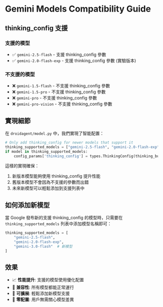 # Gemini Models Compatibility Guide

## thinking_config 支援

### 支援的模型
- ✅ `gemini-2.5-flash` - 支援 thinking_config 參數
- ✅ `gemini-2.0-flash-exp` - 支援 thinking_config 參數 (實驗版本)

### 不支援的模型
- ❌ `gemini-1.5-flash` - 不支援 thinking_config 參數
- ❌ `gemini-1.5-pro` - 不支援 thinking_config 參數
- ❌ `gemini-pro` - 不支援 thinking_config 參數
- ❌ `gemini-pro-vision` - 不支援 thinking_config 參數

## 實現細節

在 `droidagent/model.py` 中，我們實現了智能配置：

```python
# Only add thinking_config for newer models that support it
thinking_supported_models = ["gemini-2.5-flash", "gemini-2.0-flash-exp"]
if model in thinking_supported_models:
    config_params['thinking_config'] = types.ThinkingConfig(thinking_budget=0)
```

這樣的實現確保：
1. 新版本模型能夠使用 thinking_config 提升性能
2. 舊版本模型不會因為不支援的參數而出錯
3. 未來新模型可以輕鬆添加到支援列表中

## 如何添加新模型

當 Google 發布新的支援 thinking_config 的模型時，只需要在 `thinking_supported_models` 列表中添加模型名稱即可：

```python
thinking_supported_models = [
    "gemini-2.5-flash", 
    "gemini-2.0-flash-exp",
    "gemini-3.0-flash"  # 新模型
]
```

## 效果

- 📈 **性能提升**: 支援的模型使用優化配置
- 🔧 **兼容性**: 所有模型都能正常運行
- 🔄 **可擴展**: 輕鬆添加新模型支援
- 🚀 **零配置**: 用戶無需關心模型差異
